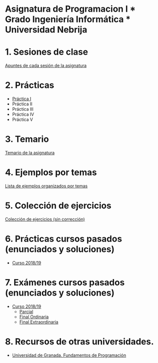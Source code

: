# Asignatura de Programacion I * Grado Ingeniería Informática * Universidad Nebrija

# 1. Sesiones de clase

[Apuntes de cada sesión de la asignatura](./SESIONES.md)

# 2. Prácticas

* [Práctica I](./practicas/1920/practicaI)
* Práctica II
* Práctica III
* Práctica IV
* Práctica V

# 3. Temario

[Temario de la asignatura](./TEMARIO.md)

# 4. Ejemplos por temas

[Lista de ejemplos organizados por temas](./EJEMPLOS.md)

# 5. Colección de ejercicios

[Colección de ejercicios (sin corrección)](./EJERCICIOS.md)

# 6. Prácticas cursos pasados (enunciados y soluciones)

* [Curso 2018/19](./practicas/1819)

# 7. Exámenes cursos pasados (enunciados y soluciones)

* [Curso 2018/19](./examenes/1819)
  * [Parcial](./examenes/1819/Parcial1)
  * [Final Ordinaria](./examenes/1819/ordinaria)
  * [Final Extraordinaria](./examenes/1819/extraordinaria)

# 8. Recursos de otras universidades.
  * [Universidad de Granada. Fundamentos de Programación](https://github.com/DEIIT/Ingenieria-Informatica/tree/master/1%C2%BA%201er%20cuatrimestre/Fundamentos%20de%20programaci%C3%B3n)
